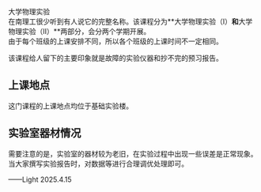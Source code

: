 大学物理实验   
在南理工很少听到有人说它的完整名称。该课程分为**大学物理实验（Ⅰ）**和**大学物理实验（Ⅱ）**两部分，会分两个学期开展。   
由于每个班级的上课安排不同，所以各个班级的上课时间不一定相同。

该课程给人留下的主要印象就是故障的实验仪器和抄不完的预习报告。

## 上课地点
这门课程的上课地点均位于基础实验楼。   

## 实验室器材情况
需要注意的是，实验室的器材较为老旧，在实验过程中出现一些误差是正常现象。当大家撰写实验报告时，对数据等进行合理调优处理即可。    

——Light 2025.4.15